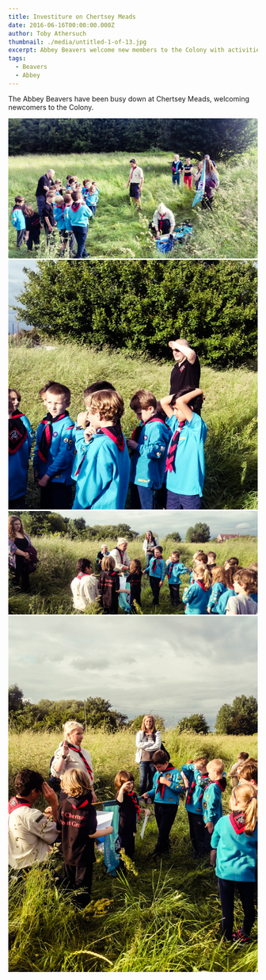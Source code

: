 ```yaml
---
title: Investiture on Chertsey Meads
date: 2016-06-16T00:00:00.000Z
author: Toby Athersuch
thumbnail: ./media/untitled-1-of-13.jpg
excerpt: Abbey Beavers welcome new members to the Colony with activities at Chertsey Meads.
tags:
  - Beavers
  - Abbey
---
```


The Abbey Beavers have been busy down at Chertsey Meads, welcoming newcomers to the Colony.

![Investiture on Chertsey Meads](./media/untitled-1-of-13.jpg)
![Investiture on Chertsey Meads](./media/untitled-3-of-13.jpg)
![Investiture on Chertsey Meads](./media/untitled-4-of-13.jpg)
![Investiture on Chertsey Meads](./media/untitled-5-of-13.jpg)
